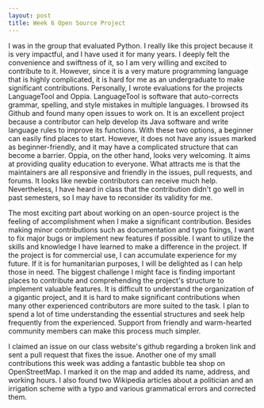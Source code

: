 ```yaml
---
layout: post
title: Week 6 Open Source Project
---
```

I was in the group that evaluated Python. I really like this project because it is very impactful, and I have used it for many years. I deeply felt the convenience and swiftness of it, so I am very willing and excited to contribute to it. However, since it is a very mature programming language that is highly complicated, it is hard for me as an undergraduate to make significant contributions. Personally, I wrote evaluations for the projects LanguageTool and Oppia. LanguageTool is software that auto-corrects grammar, spelling, and style mistakes in multiple languages. I browsed its Github and found many open issues to work on. It is an excellent project because a contributor can help develop its Java software and write language rules to improve its functions. With these two options, a beginner can easily find places to start. However, it does not have any issues marked as beginner-friendly, and it may have a complicated structure that can become a barrier. <!--more-->Oppia, on the other hand, looks very welcoming. It aims at providing quality education to everyone. What attracts me is that the maintainers are all responsive and friendly in the issues, pull requests, and forums. It looks like newbie contributors can receive much help. Nevertheless, I have heard in class that the contribution didn't go well in past semesters, so I may have to reconsider its validity for me.

The most exciting part about working on an open-source project is the feeling of accomplishment when I make a significant contribution. Besides making minor contributions such as documentation and typo fixings, I want to fix major bugs or implement new features if possible. I want to utilize the skills and knowledge I have learned to make a difference in the project. If the project is for commercial use, I can accumulate experience for my future. If it is for humanitarian purposes, I will be delighted as I can help those in need. The biggest challenge I might face is finding important places to contribute and comprehending the project's structure to implement valuable features. It is difficult to understand the organization of a gigantic project, and it is hard to make significant contributions when many other experienced contributors are more suited to the task. I plan to spend a lot of time understanding the essential structures and seek help frequently from the experienced. Support from friendly and warm-hearted community members can make this process much simpler.

I claimed an issue on our class website's github regarding a broken link and sent a pull request that fixes the issue. Another one of my small contributions this week was adding a fantastic bubble tea shop on OpenStreetMap. I marked it on the map and added its name, address, and working hours. I also found two Wikipedia articles about a politician and an irrigation scheme with a typo and various grammatical errors and corrected them.
